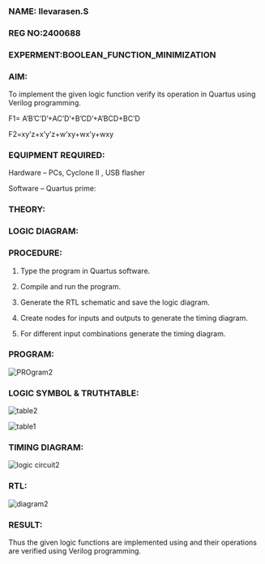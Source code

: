 
### NAME: Ilevarasen.S
### REG NO:2400688
### EXPERMENT:BOOLEAN_FUNCTION_MINIMIZATION

### AIM:

To implement the given logic function verify its operation in Quartus using Verilog programming.

F1= A’B’C’D’+AC’D’+B’CD’+A’BCD+BC’D 

F2=xy’z+x’y’z+w’xy+wx’y+wxy

### EQUIPMENT REQUIRED:

Hardware – PCs, Cyclone II , USB flasher

Software – Quartus prime:

### THEORY:

### LOGIC DIAGRAM:

### PROCEDURE:

1.	Type the program in Quartus software.

2.	Compile and run the program.

3.	Generate the RTL schematic and save the logic diagram.

4.	Create nodes for inputs and outputs to generate the timing diagram.

5.	For different input combinations generate the timing diagram.


### PROGRAM:


![PROgram2](https://github.com/user-attachments/assets/575b9160-07d2-442f-ad43-12397ebcce08)


### LOGIC SYMBOL & TRUTHTABLE:

![table2](https://github.com/user-attachments/assets/438f3cd1-26c0-4552-922c-eb8e1f12b247)



![table1](https://github.com/user-attachments/assets/48aa8872-1520-42e1-b9d9-e3a5533c8c0d)

### TIMING DIAGRAM:

![logic circuit2](https://github.com/user-attachments/assets/281d0673-54b8-41a1-a1cb-b145d27eae4a)

### RTL:
![diagram2](https://github.com/user-attachments/assets/f3de0836-6cfa-4e79-9d7a-b8c13c4fc937)

### RESULT:

Thus the given logic functions are implemented using and their operations are verified using Verilog programming.

